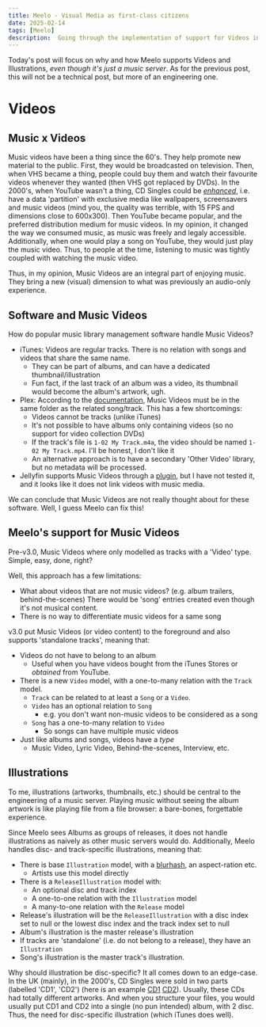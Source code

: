 ```yaml
---
title: Meelo - Visual Media as first-class citizens
date: 2025-02-14 
tags: [Meelo]
description:  Going through the implementation of support for Videos in Meelo
---
```


Today's post will focus on why and how Meelo supports Videos and Illustrations, *even though it's just a music server*. As for the previous post, this will not be a technical post, but more of an engineering one.

# Videos

## Music x Videos

Music videos have been a thing since the 60's. They help promote new material to the public. First, they would be broadcasted on television. Then, when VHS became a thing, people could buy them and watch their favourite videos whenever they wanted (then VHS got replaced by DVDs). In the 2000's, when YouTube wasn't a thing, CD Singles could be [*enhanced*](https://en.wikipedia.org/wiki/Enhanced_CD), i.e. have a data 'partition' with exclusive media like wallpapers, screensavers and music videos (mind you, the quality was terrible, with 15 FPS and dimensions close to 600x300). 
Then YouTube became popular, and the preferred distribution medium for music videos. In my opinion, it changed the way we consumed music, as music was freely and legaly accessible. Additionally, when one would play a song on YouTube, they would just play the music video. Thus, to people at the time, listening to music was tightly coupled with watching the music video.

Thus, in my opinion, Music Videos are an integral part of enjoying music. They bring a new (visual) dimension to what was previously an audio-only experience.

## Software and Music Videos

How do popular music library management software handle Music Videos?

- iTunes: Videos are regular tracks. There is no relation with songs and videos that share the same name.
  - They can be part of albums, and can have a dedicated thumbnail/illustration
  - Fun fact, if the last track of an album was a video, its thumbnail would become the album's artwork, ugh.
- Plex: According to the [documentation](https://support.plex.tv/articles/205568377-adding-local-artist-and-music-videos/), Music Videos must be in the same folder as the related song/track. This has a few shortcomings:
  - Videos cannot be tracks (unlike iTunes)
  - It's not possible to have albums only containing videos (so no support for video collection DVDs)
  - If the track's file is `1-02 My Track.m4a`, the video should be named `1-02 My Track.mp4`. I'll be honest, I don't like it
  - An alternative approach is to have a secondary 'Other Video' library, but no metadata will be processed.
- Jellyfin supports Music Videos through a [plugin](https://github.com/jellyfin/jellyfin-plugin-imvdb), but I have not tested it, and it looks like it does not link videos with music media.

We can conclude that Music Videos are not really thought about for these software. Well, I guess Meelo can fix this!

## Meelo's support for Music Videos

Pre-v3.0, Music Videos where only modelled as tracks with a 'Video' type. Simple, easy, done, right?

Well, this approach has a few limitations:

- What about videos that are not music videos? (e.g. album trailers, behind-the-scenes) There would be 'song' entries created even though it's not musical content.
- There is no way to differentiate music videos for a same song

v3.0 put Music Videos (or video content) to the foreground and also supports 'standalone tracks', meaning that:

- Videos do not have to belong to an album
  - Useful when you have videos bought from the iTunes Stores or *obtained* from YouTube.
- There is a new `Video` model, with a one-to-many relation with the `Track` model. 
  - `Track` can be related to at least a `Song` or a `Video`.
  - `Video` has an optional relation to `Song` 
    - e.g. you don't want non-music videos to be considered as a song
  - `Song` has a one-to-many relation to `Video`
    - So songs can have multiple music videos
- Just like albums and songs, videos have a *type*
  - Music Video, Lyric Video, Behind-the-scenes, Interview, etc.

## Illustrations

To me, illustrations (artworks, thumbnails, etc.) should be central to the engineering of a music server. Playing music without seeing the album artwork is like playing file from a file browser: a bare-bones, forgettable experience.

Since Meelo sees Albums as groups of releases, it does not handle illustrations as naively as other music servers would do.
Additionally, Meelo handles disc- and track-specific illustrations, meaning that:

- There is base `Illustration` model, with a [blurhash](https://blurha.sh), an aspect-ration etc.
  - Artists use this model directly
- There is a `ReleaseIllustration` model with:
  - An optional disc and track index
  - A one-to-one relation with the `Illustration` model
  - A many-to-one relation with the `Release` model
- Release's illustration will be the `ReleaseIllustration` with a disc index set to null or the lowest disc index and the track index set to null
- Album's illustration is the master release's illustration
- If tracks are 'standalone' (i.e. do not belong to a release), they have an `Illustration`
- Song's illustration is the master track's illustration.

Why should illustration be disc-specific? It all comes down to an edge-case. 
In the UK (mainly), in the 2000's, CD Singles were sold in two parts (labelled 'CD1', 'CD2') (here is an example [CD1](https://www.discogs.com/release/1794920-Sugababes-Stronger-Angels-With-Dirty-Faces) [CD2](https://www.discogs.com/release/1292190-Sugababes-Stronger-Angels-With-Dirty-Faces)).
Usually, these CDs had totally different artworks. And when you structure your files, you would usually put CD1 and CD2 into a single (no pun intended) album, with 2 disc. Thus, the need for disc-specific illustration (which iTunes does well).


